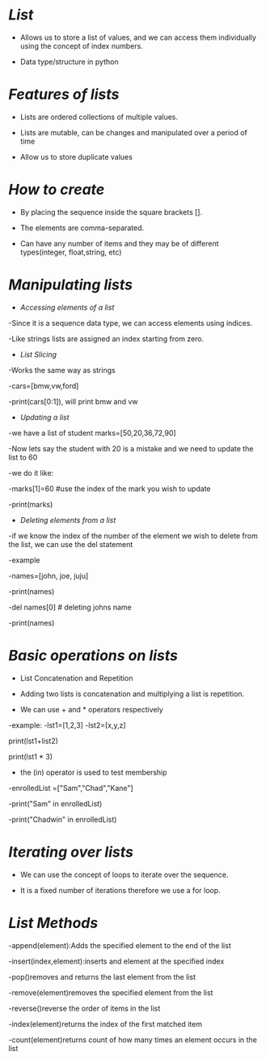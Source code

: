 # *List*

- Allows us to store a list of values, and we can access them individually using the concept of index numbers.

- Data type/structure in python


# *Features of lists*

- Lists are ordered collections of multiple values.

- Lists are mutable, can be changes and manipulated over a period of time

- Allow us to store duplicate values

# *How to create*

- By placing the sequence inside the square brackets [].

- The elements are comma-separated.

- Can have any number of items and they may be of different types(integer, float,string, etc)

# *Manipulating lists*

- *Accessing elements of a list*

-Since it is a sequence data type, we can access elements using indices.

-Like strings lists are assigned an index starting from zero.




- *List Slicing*

-Works the same way as strings

-cars=[bmw,vw,ford]

-print(cars[0:1]), will print bmw and vw




- *Updating a list*

-we have a list of student marks=[50,20,36,72,90]

-Now lets say the student with 20 is a mistake and we need to update the list to 60

-we do it like:

-marks[1]=60 #use the index of the mark you wish to update

-print(marks)

- *Deleting elements from a list*

-if we know the index of the number of the element we wish to delete from the list, we can use the del statement

-example

-names=[john, joe, juju]

-print(names)

-del names[0] # deleting johns name

-print(names)

# *Basic operations on lists*

- List Concatenation and Repetition

- Adding two lists is concatenation and multiplying a list is repetition.

- We can use + and * operators respectively

-example:
-lst1=[1,2,3]
-lst2=[x,y,z]

print(lst1+list2)

print(lst1 * 3)


- the (in) operator is used to test membership

-enrolledList =["Sam","Chad","Kane"]

-print("Sam" in enrolledList)

-print("Chadwin" in enrolledList)

# *Iterating over lists*

- We can use the concept of loops to iterate over the sequence.

- It is a fixed number of iterations therefore we use a for loop.

# *List Methods*

-append(element):Adds the specified element to the end of the list

-insert(index,element):inserts and element at the specified index

-pop()removes and returns the last element from the list

-remove(element)removes the specified element from the list

-reverse()reverse the order of items in the list

-index(element)returns the index of the first matched item

-count(element)returns count of how many times an element occurs in the list